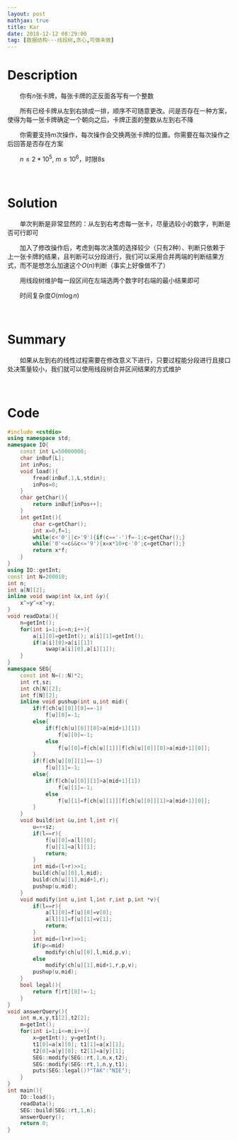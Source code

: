 ```yaml
---
layout: post
mathjax: true
title: Kar
date: 2018-12-12 08:29:00
tag: [数据结构---线段树,贪心,可做未做]
---
```

# Description

　　你有$n$张卡牌，每张卡牌的正反面各写有一个整数

　　所有已经卡牌从左到右排成一排，顺序不可随意更改。问是否存在一种方案，使得为每一张卡牌确定一个朝向之后，卡牌正面的整数从左到右不降

　　你需要支持$m$次操作，每次操作会交换两张卡牌的位置。你需要在每次操作之后回答是否存在方案

　　$n \le 2*10^5,\ m\le 10^6$，时限8s



　　　　

<!-- more -->
# Solution

　　单次判断是非常显然的：从左到右考虑每一张卡，尽量选较小的数字，判断是否可行即可

　　加入了修改操作后，考虑到每次决策的选择较少（只有2种）、判断只依赖于上一张卡牌的结果，且判断可以分段进行，我们可以采用合并两端的判断结果方式，而不是想怎么加速这个$O(n)$判断（事实上好像做不了）

　　用线段树维护每一段区间在左端选两个数字时右端的最小结果即可

　　时间复杂度$O(m \log n)$

 　　　　　　

# Summary

　　如果从左到右的线性过程需要在修改意义下进行，只要过程能分段进行且接口处决策量较小，我们就可以使用线段树合并区间结果的方式维护

　　

# Code

```c++
#include <cstdio>
using namespace std;
namespace IO{
    const int L=50000000;
    char inBuf[L];
    int inPos;
    void load(){
        fread(inBuf,1,L,stdin);
        inPos=0;
    }
    char getChar(){
        return inBuf[inPos++];
    }
    int getInt(){
        char c=getChar();
        int x=0,f=1;
        while(c<'0'||c>'9'){if(c=='-')f=-1;c=getChar();}
        while('0'<=c&&c<='9'){x=x*10+c-'0';c=getChar();}
        return x*f;
    }
}
using IO::getInt;
const int N=200010;
int n;
int a[N][2];
inline void swap(int &x,int &y){
    x^=y^=x^=y;
}
void readData(){
    n=getInt();
    for(int i=1;i<=n;i++){
        a[i][0]=getInt(); a[i][1]=getInt();
        if(a[i][0]>a[i][1])
            swap(a[i][0],a[i][1]);
    }
}
namespace SEG{
    const int N=(::N)*2;
    int rt,sz;
    int ch[N][2];
    int f[N][2];
    inline void pushup(int u,int mid){
        if(f[ch[u][0]][0]==-1)
            f[u][0]=-1;
        else{
            if(f[ch[u][0]][0]>a[mid+1][1])
                f[u][0]=-1;
            else
                f[u][0]=f[ch[u][1]][f[ch[u][0]][0]>a[mid+1][0]];
        }
        if(f[ch[u][0]][1]==-1)
            f[u][1]=-1;
        else{
            if(f[ch[u][0]][1]>a[mid+1][1])
                f[u][1]=-1;
            else
                f[u][1]=f[ch[u][1]][f[ch[u][0]][1]>a[mid+1][0]];
        }
    }
    void build(int &u,int l,int r){
        u=++sz;
        if(l==r){
            f[u][0]=a[l][0];
            f[u][1]=a[l][1];
            return;
        }
        int mid=(l+r)>>1;
        build(ch[u][0],l,mid);
        build(ch[u][1],mid+1,r);
        pushup(u,mid);
    }
    void modify(int u,int l,int r,int p,int *v){
        if(l==r){
            a[l][0]=f[u][0]=v[0];
            a[l][1]=f[u][1]=v[1];
            return;
        }
        int mid=(l+r)>>1;
        if(p<=mid)
            modify(ch[u][0],l,mid,p,v);
        else
            modify(ch[u][1],mid+1,r,p,v);
        pushup(u,mid);
    }
    bool legal(){
        return f[rt][0]!=-1;
    }
}
void answerQuery(){
    int m,x,y,t1[2],t2[2];
    m=getInt();
    for(int i=1;i<=m;i++){
        x=getInt(); y=getInt();
        t1[0]=a[x][0]; t1[1]=a[x][1];
        t2[0]=a[y][0]; t2[1]=a[y][1];
        SEG::modify(SEG::rt,1,n,x,t2);
        SEG::modify(SEG::rt,1,n,y,t1);
        puts(SEG::legal()?"TAK":"NIE");
    }
}
int main(){
    IO::load();
    readData();
    SEG::build(SEG::rt,1,n);
    answerQuery();
    return 0;
}
```

